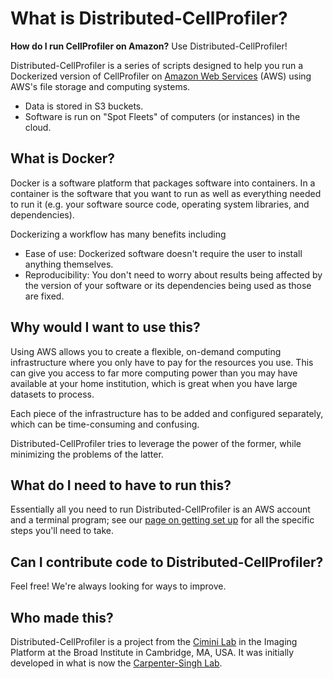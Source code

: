 # What is Distributed-CellProfiler?

**How do I run CellProfiler on Amazon?** Use Distributed-CellProfiler!

Distributed-CellProfiler is a series of scripts designed to help you run a Dockerized version of CellProfiler on [Amazon Web Services](https://aws.amazon.com/) (AWS) using AWS's file storage and computing systems.  
* Data is stored in S3 buckets.
* Software is run on "Spot Fleets" of computers (or instances) in the cloud.

## What is Docker?

Docker is a software platform that packages software into containers.
In a container is the software that you want to run as well as everything needed to run it (e.g. your software source code, operating system libraries, and dependencies).

Dockerizing a workflow has many benefits including
* Ease of use: Dockerized software doesn't require the user to install anything themselves.
* Reproducibility: You don't need to worry about results being affected by the version of your software or its dependencies being used as those are fixed.

## Why would I want to use this?

Using AWS allows you to create a flexible, on-demand computing infrastructure where you only have to pay for the resources you use.
This can give you access to far more computing power than you may have available at your home institution, which is great when you have large datasets to process.

Each piece of the infrastructure has to be added and configured separately, which can be time-consuming and confusing.

Distributed-CellProfiler tries to leverage the power of the former, while minimizing the problems of the latter.

## What do I need to have to run this?

Essentially all you need to run Distributed-CellProfiler is an AWS account and a terminal program; see our [page on getting set up](step_0_prep.md) for all the specific steps you'll need to take.

## Can I contribute code to Distributed-CellProfiler?

Feel free!  We're always looking for ways to improve.

## Who made this?

Distributed-CellProfiler is a project from the [Cimini Lab](https://cimini-lab.broadinstitute.org) in the Imaging Platform at the Broad Institute in Cambridge, MA, USA. It was initially developed in what is now the [Carpenter-Singh Lab](https://carpenter-singh-lab.broadinstitute.org).
